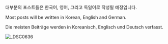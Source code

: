 대부분의 포스트들은 한국어, 영어, 그리고 독일어로 작성될 예정입니다.  

Most posts will be written in Korean, English and German.  

Die meisten Beiträge werden in Koreanisch, Englisch und Deutsch verfasst.  

![_DSC0636](/assets/img/blog/photo/_DSC0634.jpg)

